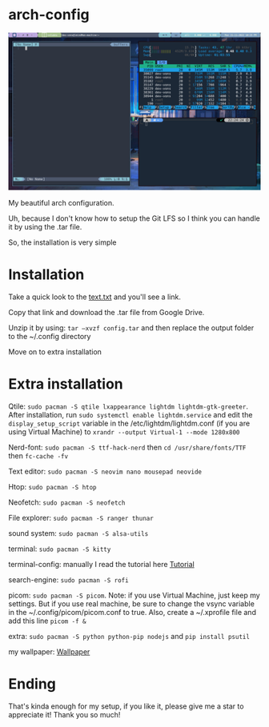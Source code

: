 # arch-config

<img src=".\setup.png" alt="Setup">

My beautiful arch configuration.

Uh, because I don't know how to setup the Git LFS so I think you can handle it by using the .tar file.

So, the installation is very simple

# Installation

Take a quick look to the [text.txt](https://github.com/imindMan/arch-config/blob/master/text.txt) and you'll see a link.

Copy that link and download the .tar file from Google Drive. 

Unzip it by using: `tar –xvzf config.tar` and then replace the output folder to the ~/.config directory

Move on to extra installation

# Extra installation
Qtile: `sudo pacman -S qtile lxappearance lightdm lightdm-gtk-greeter`. After installation, run `sudo systemctl enable lightdm.service` and edit the `display_setup_script` variable in the /etc/lightdm/lightdm.conf (if you are using Virtual Machine) to `xrandr --output Virtual-1 --mode 1280x800`

Nerd-font: `sudo pacman -S ttf-hack-nerd` then `cd /usr/share/fonts/TTF` then `fc-cache -fv` 

Text editor: `sudo pacman -S neovim nano mousepad neovide`

Htop: `sudo pacman -S htop`

Neofetch: `sudo pacman -S neofetch`

File explorer: `sudo pacman -S ranger thunar`

sound system: `sudo pacman -S alsa-utils`

terminal: `sudo pacman -S kitty`

terminal-config: manually I read the tutorial here [Tutorial](https://www.linuxfordevices.com/tutorials/linux/make-arch-terminal-awesome)

search-engine: `sudo pacman -S rofi`

picom: `sudo pacman -S picom`. Note: if you use Virtual Machine, just keep my settings. But if you use real machine, be sure to change the vsync variable in the ~/.config/picom/picom.conf to true. Also, create a ~/.xprofile file and add this line `picom -f &`

extra: `sudo pacman -S python python-pip nodejs` and `pip install psutil`

my wallpaper: [Wallpaper](https://images8.alphacoders.com/749/749455.png)

# Ending
That's kinda enough for my setup, if you like it, please give me a star to appreciate it! Thank you so much!
